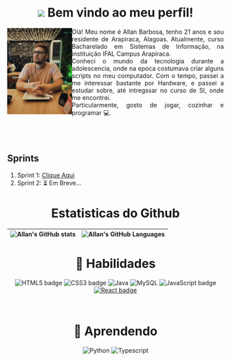 <h1 align="center">
  <img src="https://media.giphy.com/media/hvRJCLFzcasrR4ia7z/giphy.gif" width="40px"> Bem vindo ao meu perfil!  
</h1>


<img src="./Assets/Foto Perfil.jpg" height="200px" align="left">
<p align="justify">
  Olá! Meu nome é Allan Barbosa, tenho 21 anos e sou residente de Arapiraca, Alagoas. Atualmente, curso Bacharelado em Sistemas de Informação, na instituição IFAL Campus Arapiraca.<br />
Conheci o mundo da tecnologia durante a adolescencia, onde na epoca costumava criar alguns scripts no meu computador. Com o tempo, passei a me interessar bastante por Hardware, e passei a estudar sobre, até intregssar     no curso de SI, onde me encontrei.<br />
Particularmente, gosto de jogar, cozinhar e programar 💻.
</p>


## <br /> <br /> Sprints 

1. Sprint 1: [Clique Aqui](Sprint%201/README.md)
2. Sprint 2: ⏳ Em Breve...

<h1 align="center"> Estatisticas do Github </h1> 

| ![Allan's GitHub stats](https://github-readme-stats.vercel.app/api?username=AllanBOMelo&show_icons=true&count_private=true&bg_color=0E1620&text_color=FEFEFE&icon_color=5D8CBD&title_color=6086AD) | ![Allan's GitHub Languages](https://github-readme-stats.vercel.app/api/top-langs/?username=AllanBOMelo&bg_color=0E1620&text_color=FEFEFE&icon_color=D6FFA5&title_color=6086AD) |
| :------------------------------------------------------------------------------------------------------------------: | :-----------------------------------------------------------------------------------------------------------------: |




<div align="center">

<h1 align="center">📌 Habilidades</h1> 

![HTML5 badge](https://img.shields.io/badge/-HTML5-E34F26?style=for-the-badge&logo=HTML5&logoColor=white)
![CSS3 badge](https://img.shields.io/badge/-CSS3-1572B6?style=for-the-badge&logo=CSS3&logoColor=white)
![Java](https://img.shields.io/badge/java-%23ED8B00.svg?style=for-the-badge&logo=openjdk&logoColor=white)
![MySQL](https://img.shields.io/badge/mysql-000000?style=for-the-badge&logo=mysql&logoColor=white)
![JavaScript badge](https://img.shields.io/badge/-JavaScript-F29400?style=for-the-badge&logo=javascript&logoColor=white)
[![React badge](https://img.shields.io/badge/-ReactJS-13B5EA?style=for-the-badge&logo=react&logoColor=white&link=https://reactjs.org)](https://reactjs.org)
  
<br>  
<h1 align="center">📘 Aprendendo</h1>

![Python](https://img.shields.io/badge/Python-3776AB?style=for-the-badge&logo=python&logoColor=white)
![Typescript](https://img.shields.io/badge/TypeScript-3178C6?&style=for-the-badge&logo=TypeScript&logoColor=white)
  
</div>
